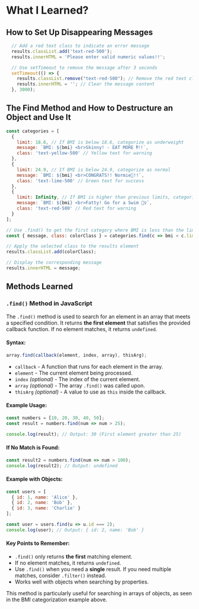 # What I Learned?

## How to Set Up Disappearing Messages
```javascript
  // Add a red text class to indicate an error message
  results.classList.add('text-red-500');
  results.innerHTML = 'Please enter valid numeric values!!';

  // Use setTimeout to remove the message after 3 seconds
  setTimeout(() => {
    results.classList.remove("text-red-500"); // Remove the red text class
    results.innerHTML = ''; // Clear the message content
  }, 3000);
```

## The Find Method and How to Destructure an Object and Use It
```javascript
const categories = [
  {
    limit: 18.6, // If BMI is below 18.6, categorize as underweight
    message: `BMI: ${bmi} <br>Skinny! - EAT MORE 🕴!!`,
    class: 'text-yellow-500' // Yellow text for warning
  },
  {
    limit: 24.9, // If BMI is below 24.9, categorize as normal
    message: `BMI: ${bmi} <br>CONGRATS!! Normie💪!!`,
    class: 'text-lime-500' // Green text for success
  },
  {
    limit: Infinity, // If BMI is higher than previous limits, categorize as overweight
    message: `BMI: ${bmi} <br>Fatty! Go for a Swim 🏊‍♀️`,
    class: 'text-red-500' // Red text for warning
  }
];

// Use .find() to get the first category where BMI is less than the limit
const { message, class: colorClass } = categories.find(c => bmi < c.limit); 

// Apply the selected class to the results element
results.classList.add(colorClass);

// Display the corresponding message
results.innerHTML = message;
```

## Methods Learned
### `.find()` Method in JavaScript

The `.find()` method is used to search for an element in an array that meets a specified condition. It returns **the first element** that satisfies the provided callback function. If no element matches, it returns `undefined`.

#### **Syntax**:
```javascript
array.find(callback(element, index, array), thisArg);
```
- `callback` - A function that runs for each element in the array.
- `element` - The current element being processed.
- `index` *(optional)* - The index of the current element.
- `array` *(optional)* - The array `.find()` was called upon.
- `thisArg` *(optional)* - A value to use as `this` inside the callback.

#### **Example Usage:**
```javascript
const numbers = [10, 20, 30, 40, 50];
const result = numbers.find(num => num > 25);

console.log(result); // Output: 30 (First element greater than 25)
```

#### **If No Match is Found:**
```javascript
const result2 = numbers.find(num => num > 100);
console.log(result2); // Output: undefined
```

#### **Example with Objects:**
```javascript
const users = [
  { id: 1, name: 'Alice' },
  { id: 2, name: 'Bob' },
  { id: 3, name: 'Charlie' }
];

const user = users.find(u => u.id === 2);
console.log(user); // Output: { id: 2, name: 'Bob' }
```

#### **Key Points to Remember:**
- `.find()` only returns **the first** matching element.
- If no element matches, it returns `undefined`.
- Use `.find()` when you need a **single** result. If you need multiple matches, consider `.filter()` instead.
- Works well with objects when searching by properties.

This method is particularly useful for searching in arrays of objects, as seen in the BMI categorization example above.

